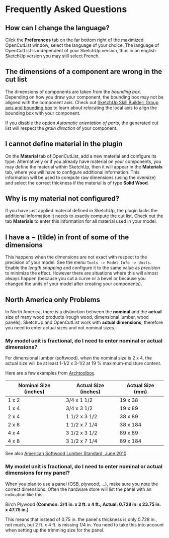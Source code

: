 # Frequently Asked Questions

## How can I change the language?

Click the **Preferences** tab on the far bottom right of the maximized OpenCutList window, select the language of your choice. The language of OpenCutList is independent of your SketchUp version, thus in an english SketchUp version you may still select French.

## The dimensions of a component are wrong in the cut list

The dimensions of components are taken from the *bounding box*. Depending on how you draw your component, the bounding box may not be aligned with the component axis. Check out [SketchUp Skill Builder: Group axis and bounding box](https://www.youtube.com/watch?v=2UnzHwAt7mc) to learn about relocating the local axis to align the bounding box with your component.

If you disable the option *Automatic orientation of parts*, the generated cut list will respect the *grain direction* of your component.

## I cannot define material in the plugin

On the **Material** tab of OpenCutList, add a new material and configure its type. Alternatively or if you already have material on your components, you may define the material within SketchUp, then it will appear in the **Materials** tab, where you will have to configure additional information. This information will be used to compute raw dimensions (using the oversize) and select the correct thickness if the material is of type **Solid Wood**.

## Why is my material not configured?

If you have just applied material defined in SketchUp, the plugin lacks the additional information it needs to exactly compute the cut list. Check out the tab **Materials** to enter this information for all material used in your model.

## I have a ~ (tilde) in front of some of the dimensions

This happens when the dimensions are not exact with respect to the precision of your model. See the menu `Tools -> Model Info -> Units`. Enable the *length snapping* and configure it to the same value as *precision* to minimize the effect. However there are situations where this will almost always happen (because you cut a curve or a bevel or because you changed the units of your model after creating your components).

## North America only Problems

In North America, there is a distinction between the **nominal** and the **actual** size of many wood products (rough wood, dimensional lumber, wood panels).
SketchUp and OpenCutList work with **actual dimensions**, therefore you need to enter actual sizes and not nominal sizes.

### My model unit is fractional, do I need to enter nominal or actual dimensions?

For dimensional lumber (softwood), when the nominal size is 2 x 4, the actual size will be at least 1-1/2 x 3-1/2 at 19 % maximum-moisture content.

Here are a few examples from [Archtoolbox](https://www.archtoolbox.com/materials-systems/wood-plastic-composites/dimensional-lumber-sizes-nominal-vs-actual.html).

| Nominal Size (inches)  | Actual Size (inches) | Actual Size (mm)|
| ---------------------- | -------------------- | --------------- |
|     1 x 2              |     3/4 x 1 1/2      |      19 x 38    |
|     1 x 4              |     3/4 x 3 1/2      |      19 x 89    |
|     2 x 4              |     1 1/2 x 3 1/2    |      38 x 89    |
|     2 x 8              |     1 1/2 x 7 1/4    |      38 x 184   |
|     4 x 4              |     3 1/2 x 3 1/2    |      89 x 89    |
|     4 x 8              |     3 1/2 x 7 1/4    |      89 x 184   |

See also [American Softwood Lumber Standard, June 2010](https://www.nist.gov/system/files/documents/2017/06/13/ps20-10.pdf).

### My model unit is fractional, do I need to enter nominal or actual dimensions for my panel?

When you plan to use a panel (OSB, plywood, ...), make sure you note the correct dimensions. Often the hardware store will list the panel with an indication like this:

  Birch Plywood **(Common: 3/4 in. x 2 ft. x 4 ft.; Actual: 0.728 in. x 23.75 in. x 47.75 in.)**

This means that instead of 0.75 in. the panel's thickness is only 0.728 in., not much, but 2 ft. x 4 ft. is missing 1/4 in. You need to take this into account when setting up the trimming size for the panel.
